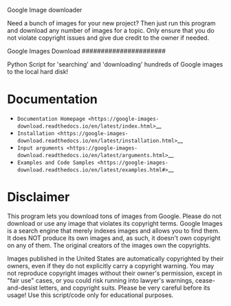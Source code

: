 Google Image downloader

Need a bunch of images for your new project? Then just run this program and download any number of images for a  topic. Only ensure that you do not violate copyright issues and give due credit to the owner if needed. 

Google Images Download
######################

Python Script for 'searching' and 'downloading' hundreds of Google images to the local hard disk!

Documentation
=============

* `Documentation Homepage <https://google-images-download.readthedocs.io/en/latest/index.html>`__
* `Installation <https://google-images-download.readthedocs.io/en/latest/installation.html>`__
* `Input arguments <https://google-images-download.readthedocs.io/en/latest/arguments.html>`__
* `Examples and Code Samples <https://google-images-download.readthedocs.io/en/latest/examples.html#>`__


Disclaimer
==========

This program lets you download tons of images from Google.
Please do not download or use any image that violates its copyright terms.
Google Images is a search engine that merely indexes images and allows you to find them.
It does NOT produce its own images and, as such, it doesn't own copyright on any of them.
The original creators of the images own the copyrights.

Images published in the United States are automatically copyrighted by their owners,
even if they do not explicitly carry a copyright warning.
You may not reproduce copyright images without their owner's permission,
except in "fair use" cases,
or you could risk running into lawyer's warnings, cease-and-desist letters, and copyright suits.
Please be very careful before its usage! Use this script/code only for educational purposes.
